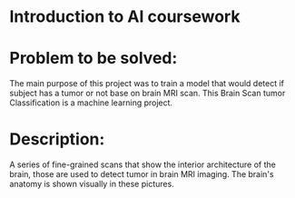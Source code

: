 # Introduction to AI coursework

# Problem to be solved:
The main purpose of this project was to train a model that would detect if subject has a tumor or
not base on brain MRI scan. This Brain Scan tumor Classification is a machine learning project.

# Description:

A series of fine-grained scans that show the interior architecture of the brain, those are used
to detect tumor in brain MRI imaging. The brain's anatomy is shown visually in these pictures.
